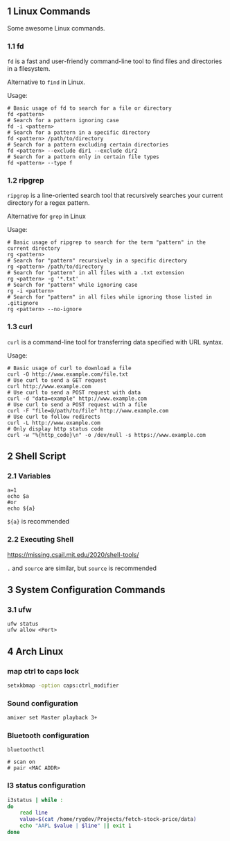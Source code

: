 ## 1 Linux Commands
Some awesome Linux commands.

### 1.1 fd
`fd` is a fast and user-friendly command-line tool to find files and directories in a filesystem.

Alternative to `find` in Linux.

Usage:
```shell
# Basic usage of fd to search for a file or directory
fd <pattern>
# Search for a pattern ignoring case
fd -i <pattern>
# Search for a pattern in a specific directory
fd <pattern> /path/to/directory
# Search for a pattern excluding certain directories
fd <pattern> --exclude dir1 --exclude dir2
# Search for a pattern only in certain file types
fd <pattern> --type f
```

### 1.2 ripgrep
`ripgrep` is a line-oriented search tool that recursively searches your current directory for a regex pattern.

Alternative for `grep` in Linux

Usage:
```shell
# Basic usage of ripgrep to search for the term "pattern" in the current directory
rg <pattern>
# Search for "pattern" recursively in a specific directory
rg <pattern> /path/to/directory
# Search for "pattern" in all files with a .txt extension
rg <pattern> -g '*.txt'
# Search for "pattern" while ignoring case
rg -i <pattern>
# Search for "pattern" in all files while ignoring those listed in .gitignore
rg <pattern> --no-ignore
```

### 1.3 curl
`curl` is a command-line tool for transferring data specified with URL syntax.

Usage:
```shell
# Basic usage of curl to download a file
curl -O http://www.example.com/file.txt
# Use curl to send a GET request
curl http://www.example.com
# Use curl to send a POST request with data
curl -d "data=example" http://www.example.com
# Use curl to send a POST request with a file
curl -F "file=@/path/to/file" http://www.example.com
# Use curl to follow redirects
curl -L http://www.example.com
# Only display http status code
curl -w "%{http_code}\n" -o /dev/null -s https://www.example.com
```

## 2 Shell Script
### 2.1 Variables
```shell
a=1
echo $a
#or
echo ${a}
```

`${a}` is recommended 

### 2.2 Executing Shell
<https://missing.csail.mit.edu/2020/shell-tools/>

`.` and `source` are similar, but `source` is recommended

## 3 System Configuration Commands
### 3.1 ufw
```shell
ufw status
ufw allow <Port>
```

## 4 Arch Linux

### map ctrl to caps lock

```bash
setxkbmap -option caps:ctrl_modifier
```

### Sound configuration

```bash
amixer set Master playback 3+
```

### Bluetooth configuration
```shell
bluetoothctl

# scan on
# pair <MAC ADDR>
```

### I3 status configuration

```bash
i3status | while :
do
    read line
	value=$(cat /home/ryqdev/Projects/fetch-stock-price/data)
	echo "AAPL $value | $line" || exit 1
done
```